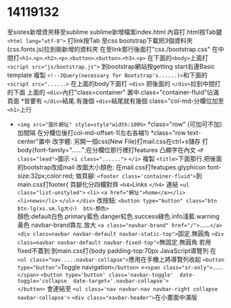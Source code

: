# 14119132
至sistes新增資夾移至sublime   sublime新增檔案index.html
內容打.html按Tab鍵 `<html lang="utf-8">`
打link按Tab
至css bootstrap下載把3個資料夾(css.fonts.js)拉到剛新增的資料夾
在至link那行後面打"css./bootstrap.css"
在中間打`<h1>`.`<p>`.`<h2>`.`<p>`.`<button>`.`<button>`.`<h3>`.`<p>`
在下面的`<body>`上面打 `<script src="js/bootstrap.js">`
到bootstrap網站按getting start右邊Basic template
複製 `<!--JQuery(necessary for Bootstrap's......)>`和下面的 `<script src="......>`
在上面的body下面打 `<div>`
把後面的 `</div>`拉到中間打的下面
上面的 `<div>`內打"class=container"
置中.class="container-fluid"佔滿頁面
*皆要有 `</div>`結尾.有幾個 `<div>`結尾就有幾個
class="col-md-分欄位加至 `<h1>`上行
* `<img src="圖片網址" style=style"width:100%>`
*class="row" (可加可不加)  加間隔 在分欄位後打col-md-offset-1(左右各縮1)
*class="row text-center"置中
改字體:
另開一個css(New File)打mail.css在ctrl+s儲存
打body{font-family="......";在分欄位那行裡打features
凸顯字在內文 `<P class="lead">`圖示
 `<i class="......">` `</i>`
複製 `<title>`下面那行.把後面的bootstrap改成mail
改圖大小顏色:
在mail.css打featupes.glyphicon font-size:32px;color:red;
做頁腳:
 `<footer class='container-fluid">`到main.css打footer{
頁腳化分四欄對齊 `<h4>`Links `</h4>`
連結 `<ul class="list-unstyled">`
     `<li>` `<a href="網址">home</a></li>`
     `<li>news</li>`
     `</ul>`
`</div>`
改按鈕:
`<button type="button" class="btn btn-lg(xs.sm.lg大小)  btn-顏色>`  
顏色:default白色.primary藍色.danger紅色.success綠色.info淺藍.warning黃色
navbar-brand靠左.放大
`<a class="navbar-brand" href="/">`......`</a>`
`<div class=navbar navbar-default navbar-static-top">`固定.無圓角
`<div class=navbar navbar-default navbar-fixed-top">`無固定.無圓角
若用fixed不蓋到:到main.css打{body padding-top:70px
JavaScript導覽列
在`<ul class="nav.....navbar-collapse">`應用在手機上將導覽列收起
`<button type="button">`Toggle navigation`</button>`
=`<span class="sr-only">`......`</span>`
`<button type='button' class='navbar-toggle'  date-toggle='collapse  date-target='.navbar-collapse'>`  
`</button>`   會連結至
`<ul class='nav navbar-nav navbar-right collapse navbar-collapse'>`
`<div class="navbar-header">`在小畫面中滿版
